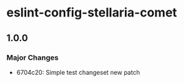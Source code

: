 # eslint-config-stellaria-comet

## 1.0.0

### Major Changes

- 6704c20: Simple test changeset new patch
